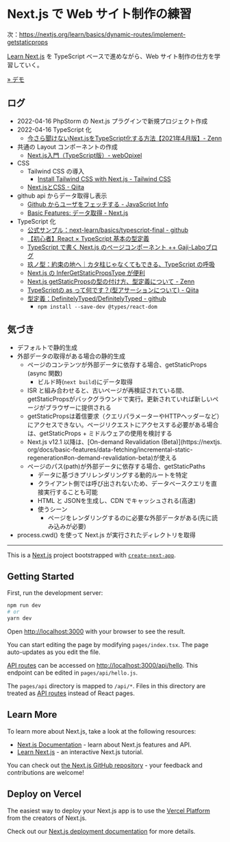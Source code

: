 # Next.js で Web サイト制作の練習

次：https://nextjs.org/learn/basics/dynamic-routes/implement-getstaticprops

[Learn Next.js](https://nextjs.org/learn/foundations/about-nextjs) を TypeScript ベースで進めながら、Web サイト制作の仕方を学習していく。

[» デモ](https://nextjs-website-lemon.vercel.app/)

## ログ

* 2022-04-16 PhpStorm の Next.js プラグインで新規プロジェクト作成
* 2022-04-16 TypeScript 化
  - [今さら聞けないNext.jsをTypeScript化する方法【2021年4月版】- Zenn](https://zenn.dev/yukito0616/articles/fa41ea2d0cb308)
* 共通の Layout コンポーネントの作成
  - [Next.js入門（TypeScript版）- webOpixel](https://www.webopixel.net/javascript/1714.html)
* CSS
  - Tailwind CSS の導入
    - [Install Tailwind CSS with Next.js - Tailwind CSS](https://tailwindcss.com/docs/guides/nextjs)
  - [Next.jsとCSS - Qiita](https://qiita.com/tetsutaroendo/items/8e3351bc4bfbb419f662)
* github api からデータ取得し表示
  - [Github からユーザをフェッチする - JavaScript Info](https://ja.javascript.info/task/fetch-users)
  - [Basic Features: データ取得 - Next.js](https://nextjs-ja-translation-docs.vercel.app/docs/basic-features/data-fetching)
* TypeScript 化
  - [公式サンプル：next-learn/basics/typescript-final - github](https://github.com/vercel/next-learn/tree/master/basics/typescript-final)
  - [【初心者】React × TypeScript 基本の型定義](https://zenn.dev/ogakuzuko/articles/react-typescript-for-beginner)
  - [TypeScript で書く Next.js のページコンポーネント ++ Gaji-Laboブログ](https://blog.gaji.jp/2021/11/08/8476/)
  - [玖ノ型：約束の地へ｜カタ柱じゃなくてもできる、TypeScript の呼吸](https://zenn.dev/tkdn/books/type-breathing/viewer/9-promise-resolve-type)
  - [Next.js の InferGetStaticPropsType が便利](https://zenn.dev/catnose99/articles/7201a6c56d3c88)
  - [Next.js getStaticPropsの型の付け方、型定義について - Zenn](https://zenn.dev/eitches/articles/2021-0424-getstaticprops-type)
  - [TypeScriptの as って何です？(型アサーションについて) - Qiita](https://qiita.com/irico/items/9d71060e52ffc1e79962)
  - [型定義：DefinitelyTyped/DefinitelyTyped - github](https://github.com/DefinitelyTyped/DefinitelyTyped)
    - `npm install --save-dev @types/react-dom`

## 気づき

* デフォルトで静的生成
* 外部データの取得がある場合の静的生成
    - ページのコンテンツが外部データに依存する場合、getStaticProps (async 関数)
        * ビルド時(`next build`)にデータ取得
    * ISR と組み合わせると、古いページが再検証されている間、getStaticPropsがバックグラウンドで実行。更新されていれば新しいページがブラウザーに提供される
    * getStaticPropsは着信要求（クエリパラメーターやHTTPヘッダーなど）にアクセスできない。ページリクエストにアクセスする必要がある場合は、getStaticProps + ミドルウェアの使用を検討する
    * Next.js v12.1 以降は、[On-demand Revalidation (Beta)](https://nextjs.
      org/docs/basic-features/data-fetching/incremental-static-regeneration#on-demand-revalidation-beta)が使える
    - ページのパス(path)が外部データに依存する場合、getStaticPaths
        * データに基づきプリレンダリングする動的ルートを特定
        * クライアント側では呼び出されないため、データベースクエリを直接実行することも可能
        * HTML と JSONを生成し、CDN でキャッシュされる(高速)
        * 使うシーン
            - ページをレンダリングするのに必要な外部データがある(先に読み込みが必要)
* process.cwd() を使って Next.js が実行されたディレクトリを取得

- - - - - - - - - - - - - - - - - - - - - - - - - - - - - - -

This is a [Next.js](https://nextjs.org/) project bootstrapped with [`create-next-app`](https://github.com/vercel/next.js/tree/canary/packages/create-next-app).

## Getting Started

First, run the development server:

```bash
npm run dev
# or
yarn dev
```

Open [http://localhost:3000](http://localhost:3000) with your browser to see the result.

You can start editing the page by modifying `pages/index.tsx`. The page auto-updates as you edit the file.

[API routes](https://nextjs.org/docs/api-routes/introduction) can be accessed on [http://localhost:3000/api/hello](http://localhost:3000/api/hello). This endpoint can be edited in `pages/api/hello.js`.

The `pages/api` directory is mapped to `/api/*`. Files in this directory are treated as [API routes](https://nextjs.org/docs/api-routes/introduction) instead of React pages.

## Learn More

To learn more about Next.js, take a look at the following resources:

- [Next.js Documentation](https://nextjs.org/docs) - learn about Next.js features and API.
- [Learn Next.js](https://nextjs.org/learn) - an interactive Next.js tutorial.

You can check out [the Next.js GitHub repository](https://github.com/vercel/next.js/) - your feedback and contributions are welcome!

## Deploy on Vercel

The easiest way to deploy your Next.js app is to use the [Vercel Platform](https://vercel.com/new?utm_medium=default-template&filter=next.js&utm_source=create-next-app&utm_campaign=create-next-app-readme) from the creators of Next.js.

Check out our [Next.js deployment documentation](https://nextjs.org/docs/deployment) for more details.
